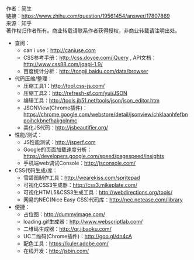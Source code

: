 作者：简生  
链接：https://www.zhihu.com/question/19561454/answer/17807869  
来源：知乎  
著作权归作者所有。商业转载请联系作者获得授权，非商业转载请注明出处。

- 查阅： 
    - can i use：http://caniuse.com
    - CSS参考手册：http://css.doyoe.com/jQuery , API文档：http://www.css88.com/jqapi-1.9/
    - 百度统计分析：http://tongji.baidu.com/data/browser
- 代码压缩/整理： 
    - 压缩工具1：http://tool.css-js.com/
    - 压缩工具2：http://refresh-sf.com/yui/JSON
    - 编辑工具：http://tools.jb51.net/tools/json/json_editor.htm 
    - JSONView(Chrome插件)：https://chrome.google.com/webstore/detail/jsonview/chklaanhfefbnpoihckbnefhakgolnmc 
    - 美化JS代码：http://jsbeautifier.org/
- 性能/测试： 
    - JS性能测试：http://jsperf.com 
    - Google的页面加载速度分析：https://developers.google.com/speed/pagespeed/insights 
    - 手机端web调试Console：http://jsconsole.com/
- CSS代码生成/库： 
    - 雪碧图制作工具：http://wearekiss.com/spritepad
    - 可视化CSS3生成器：http://css3.mikeplate.com/
    - 可视化HTML5&CSS3生成工具：http://webdirections.org/tools/
    - 网易的NEC(Nice Easy CSS)代码库：http://nec.netease.com/library
- 便捷： 
    - 占位图：http://dummyimage.com/
    - loading.gif生成器：http://www.webscriptlab.com/
    - 二维码生成器：http://qr.jibaoku.com/
    - UC二维码(Chrome插件)：http://goo.gl/dn4cA 
    - 配色工具：https://kuler.adobe.com/
    - 在线开发：http://jsbin.com/